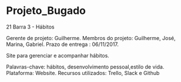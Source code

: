 # Projeto_Bugado

21 Barra 3 - Hábitos 

Gerente de projeto: Guilherme.
Membros do projeto: Guilherme, José, Marina, Gabriel.
Prazo de entrega : 06/11/2017.

Site para gerenciar e acompanhar hábitos.

Palavras-chave: hábitos, desenvolvimento pessoal,estilo de vida.
Plataforma: Website.
Recursos utilizados: Trello, Slack e Github
